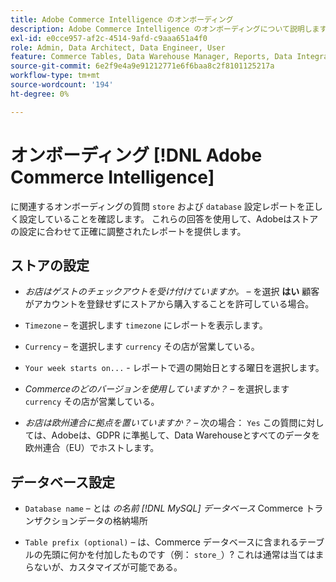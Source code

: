 ```yaml
---
title: Adobe Commerce Intelligence のオンボーディング
description: Adobe Commerce Intelligence のオンボーディングについて説明します。
exl-id: e0cce957-af2c-4514-9afd-c9aaa651a4f0
role: Admin, Data Architect, Data Engineer, User
feature: Commerce Tables, Data Warehouse Manager, Reports, Data Integration
source-git-commit: 6e2f9e4a9e91212771e6f6baa8c2f8101125217a
workflow-type: tm+mt
source-wordcount: '194'
ht-degree: 0%

---
```


# オンボーディング [!DNL Adobe Commerce Intelligence]

に関連するオンボーディングの質問 `store` および `database` 設定レポートを正しく設定していることを確認します。 これらの回答を使用して、Adobeはストアの設定に合わせて正確に調整されたレポートを提供します。

## ストアの設定

- *お店はゲストのチェックアウトを受け付けていますか。*  – を選択 **はい** 顧客がアカウントを登録せずにストアから購入することを許可している場合。

- `Timezone`  – を選択します `timezone` にレポートを表示します。

- `Currency`  – を選択します `currency` その店が営業している。

- `Your week starts on...` - レポートで週の開始日とする曜日を選択します。

- *Commerceのどのバージョンを使用していますか？*  – を選択します `currency` その店が営業している。

- *お店は欧州連合に拠点を置いていますか？*  – 次の場合： `Yes` この質問に対しては、Adobeは、GDPR に準拠して、Data Warehouseとすべてのデータを欧州連合（EU）でホストします。

## データベース設定

- `Database name`  – とは *の名前 [!DNL MySQL] データベース* Commerce トランザクションデータの格納場所

- `Table prefix (optional)`  – は、Commerce データベースに含まれるテーブルの先頭に何かを付加したものです（例： `store_`）? これは通常は当てはまらないが、カスタマイズが可能である。
